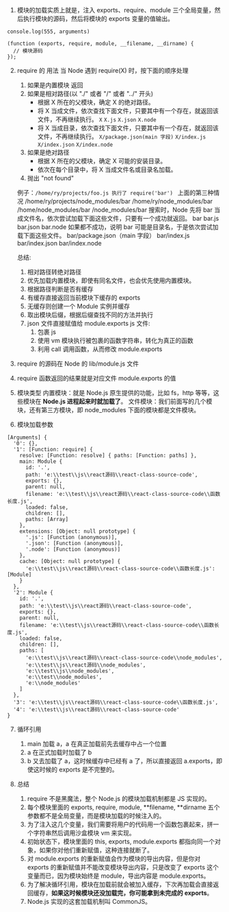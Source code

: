 1. 模块的加载实质上就是，注入 exports、require、module 三个全局变量，然后执行模块的源码，然后将模块的 exports 变量的值输出。

```JS
console.log(555, arguments)
```

```JS
(function (exports, require, module, __filename, __dirname) {
  // 模块源码
});
```

2. require 的 用法
   当 Node 遇到 require(X) 时，按下面的顺序处理

   1. 如果是内置模块 返回
   2. 如果是相对路径(以 "./" 或者 "/" 或者 "../" 开头)
      - 根据 X 所在的父模块，确定 X 的绝对路径。
      - 将 X 当成文件，依次查找下面文件，只要其中有一个存在，就返回该文件，不再继续执行。
        `X` `X.js` `X.json` `X.node`
      - 将 X 当成目录，依次查找下面文件，只要其中有一个存在，就返回该文件，不再继续执行。
        `X/package.json(main 字段)` `X/index.js` `X/index.json` `X/index.node`
   3. 如果是绝对路径
      - 根据 X 所在的父模块，确定 X 可能的安装目录。
      - 依次在每个目录中，将 X 当成文件名或目录名加载。
   4. 抛出 "not found"

   例子：`/home/ry/projects/foo.js 执行了 require('bar') ` 上面的第三种情况
   /home/ry/projects/node_modules/bar
   /home/ry/node_modules/bar
   /home/node_modules/bar
   /node_modules/bar
   搜索时，Node 先将 bar 当成文件名，依次尝试加载下面这些文件，只要有一个成功就返回。
   bar
   bar.js
   bar.json
   bar.node
   如果都不成功，说明 bar 可能是目录名，于是依次尝试加载下面这些文件。
   bar/package.json（main 字段）
   bar/index.js
   bar/index.json
   bar/index.node

   总结:

   1. 相对路径转绝对路径
   2. 优先加载内置模块，即使有同名文件，也会优先使用内置模块。
   3. 根据路径判断是否有缓存
   4. 有缓存直接返回当前模块下缓存的 exports
   5. 无缓存则创建一个 Module 实例并缓存
   6. 取出模块后缀，根据后缀查找不同的方法并执行
   7. json 文件直接赋值给 module.exports
      js 文件:
      1. 包裹 js
      2. 使用 vm 模块执行被包裹的函数字符串，转化为真正的函数
      3. 利用 call 调用函数，从而修改 module.exports

3. require 的源码在 Node 的 lib/module.js 文件
4. require 函数返回的结果就是对应文件 module.exports 的值
5. 模块类型
   内置模块：就是 Node.js 原生提供的功能，比如 fs，http 等等，这些模块在 **Node.js 进程起来时就加载了**。
   文件模块：我们前面写的几个模块，还有第三方模块，即 node_modules 下面的模块都是文件模块。
6. 模块加载参数

```JS
[Arguments] {
  '0': {},
  '1': [Function: require] {
    resolve: [Function: resolve] { paths: [Function: paths] },
    main: Module {
      id: '.',
      path: 'e:\\test\\js\\react源码\\react-class-source-code',
      exports: {},
      parent: null,
      filename: 'e:\\test\\js\\react源码\\react-class-source-code\\函数长度.js',
      loaded: false,
      children: [],
      paths: [Array]
    },
    extensions: [Object: null prototype] {
      '.js': [Function (anonymous)],
      '.json': [Function (anonymous)],
      '.node': [Function (anonymous)]
    },
    cache: [Object: null prototype] {
      'e:\\test\\js\\react源码\\react-class-source-code\\函数长度.js': [Module]
    }
  },
  '2': Module {
    id: '.',
    path: 'e:\\test\\js\\react源码\\react-class-source-code',
    exports: {},
    parent: null,
    filename: 'e:\\test\\js\\react源码\\react-class-source-code\\函数长度.js',
    loaded: false,
    children: [],
    paths: [
      'e:\\test\\js\\react源码\\react-class-source-code\\node_modules',
      'e:\\test\\js\\react源码\\node_modules',
      'e:\\test\\js\\node_modules',
      'e:\\test\\node_modules',
      'e:\\node_modules'
    ]
  },
  '3': 'e:\\test\\js\\react源码\\react-class-source-code\\函数长度.js',
  '4': 'e:\\test\\js\\react源码\\react-class-source-code'
}
```

7. 循环引用

   1. main 加载 a，a 在真正加载前先去缓存中占一个位置
   2. a 在正式加载时加载了 b
   3. b 又去加载了 a，这时候缓存中已经有 a 了，所以直接返回 a.exports，即使这时候的 exports 是不完整的。

8. 总结

   1. require 不是黑魔法，整个 Node.js 的模块加载机制都是 JS 实现的。
   2. 每个模块里面的 exports, require, module, **filename, **dirname 五个参数都不是全局变量，而是模块加载的时候注入的。
   3. 为了注入这几个变量，我们需要将用户的代码用一个函数包裹起来，拼一个字符串然后调用沙盒模块 vm 来实现。
   4. 初始状态下，模块里面的 this, exports, module.exports 都指向同一个对象，如果你对他们重新赋值，这种连接就断了。
   5. 对 module.exports 的重新赋值会作为模块的导出内容，但是你对 exports 的重新赋值并不能改变模块导出内容，只是改变了 exports 这个变量而已，因为模块始终是 module，导出内容是 module.exports。
   6. 为了解决循环引用，模块在加载前就会被加入缓存，下次再加载会直接返回缓存，**如果这时候模块还没加载完，你可能拿到未完成的 exports**。
   7. Node.js 实现的这套加载机制叫 CommonJS。
